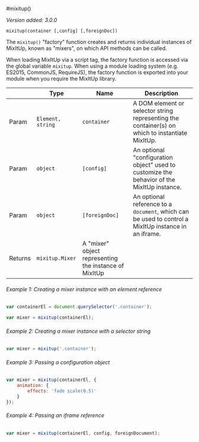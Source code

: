 #mixitup()

*Version added: 3.0.0*

`mixitup(container [,config] [,foreignDoc])`

The `mixitup()` "factory" function creates and returns individual instances
of MixItUp, known as "mixers", on which API methods can be called.

When loading MixItUp via a script tag, the factory function is accessed
via the global variable `mixitup`. When using a module loading
system (e.g. ES2015, CommonJS, RequireJS), the factory function is
exported into your module when you require the MixItUp library.

|   |Type | Name | Description
|---|--- | --- | ---
|Param   |`Element, string` | `container` | A DOM element or selector string representing the container(s) on which to instantiate MixItUp.
|Param   |`object` | `[config]` | An optional "configuration object" used to customize the behavior of the MixItUp instance.
|Param   |`object` | `[foreignDoc]` | An optional reference to a `document`, which can be used to control a MixItUp instance in an iframe.
|Returns |`mixitup.Mixer` | A "mixer" object representing the instance of MixItUp

###### Example 1: Creating a mixer instance with an element reference

```js
var containerEl = document.querySelector('.container');

var mixer = mixitup(containerEl);
```
###### Example 2: Creating a mixer instance with a selector string

```js
var mixer = mixitup('.container');
```
###### Example 3: Passing a configuration object

```js
var mixer = mixitup(containerEl, {
    animation: {
        effects: 'fade scale(0.5)'
    }
});
```
###### Example 4: Passing an iframe reference

```js
var mixer = mixitup(containerEl, config, foreignDocument);
```
